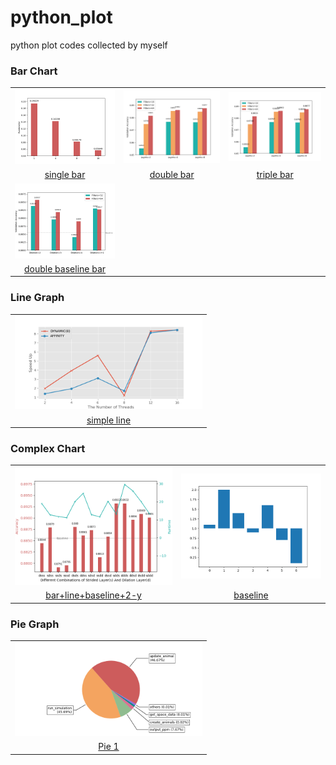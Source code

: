 # python_plot
python plot codes collected by myself

### Bar Chart

<table style="width:100%; table-layout:fixed;">
  <tr>
    <td><img width="300px" src="res/single_bar.png"></td>
    <td><img width="300px" src="res/double_bar.png"></td>
    <td><img width="300px" src="res/triple_bar.png"></td>
  </tr>
  <tr>
    <td align="center"><a href="https://github.com/gzrjzcx/python_plot/blob/master/bar/single_bar.py">single bar</a></td>
    <td align="center"><a href="https://github.com/gzrjzcx/python_plot/blob/master/bar/double_bar.py">double bar</a></td>
    <td align="center"><a href="https://github.com/gzrjzcx/python_plot/blob/master/bar/triple_bar.py">triple bar</a></td>
  </tr>
  <tr>
    <td><img width="300px" src="res/double_baseline_bar.png"></td>
  </tr>
  <tr>
    <td align="center"><a href="https://github.com/gzrjzcx/python_plot/blob/master/bar/double_baseline_bar.py">double baseline bar</a></td>
  </tr>
</table>

### Line Graph

<table style="width:100%; table-layout:fixed;">
  <tr>
    <td><img width="300px" src="res/line.png"></td>
  </tr>
  <tr>
    <td align="center"><a href="https://github.com/gzrjzcx/python_plot/blob/master/line/2_line.py">simple line</a></td>

  </tr>
</table>

### Complex Chart

<table style="width:100%; table-layout:fixed;">
  <tr>
    <td><img width="300px" src="res/other_1.png"></td>
    <td><img width="300px" src="res/baseline.png"></td>
  </tr>
  <tr>
    <td align="center"><a href="https://github.com/gzrjzcx/python_plot/blob/master/others/complex_1.py">bar+line+baseline+2-y</a></td>
    <td align="center"><a href="https://github.com/gzrjzcx/python_plot/blob/master/bar/baseline.py">baseline</a></td>
  </tr>
</table>

### Pie Graph

<table style="width:100%; table-layout:fixed;">
  <tr>
    <td><img width="300px" src="res/pie.png"></td>
  </tr>
  <tr>
    <td align="center"><a href="https://github.com/gzrjzcx/python_plot/blob/master/pie/pie_1.py">Pie 1</a></td>
  </tr>
</table>